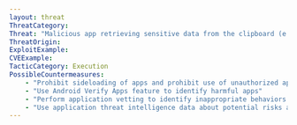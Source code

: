 ```yaml
---
layout: threat
ThreatCategory:
Threat: "Malicious app retrieving sensitive data from the clipboard (e.g., passwords)"
ThreatOrigin:
ExploitExample:
CVEExample:
TacticCategory: Execution
PossibleCountermeasures:
    - "Prohibit sideloading of apps and prohibit use of unauthorized app stores"
    - "Use Android Verify Apps feature to identify harmful apps"
    - "Perform application vetting to identify inappropriate behaviors by apps including permission requests made by the apps"
    - "Use application threat intelligence data about potential risks associated with apps installed on devices"
---
```

